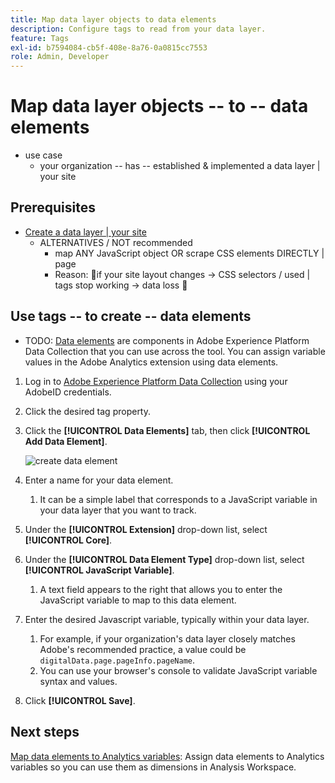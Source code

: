 ```yaml
---
title: Map data layer objects to data elements
description: Configure tags to read from your data layer.
feature: Tags
exl-id: b7594084-cb5f-408e-8a76-0a0815cc7553
role: Admin, Developer
---
```

# Map data layer objects -- to -- data elements

* use case
  * your organization -- has -- established & implemented a data layer | your site

## Prerequisites

* [Create a data layer | your site](../prepare/data-layer.md) 
  * ALTERNATIVES / NOT recommended
    * map ANY JavaScript object OR scrape CSS elements DIRECTLY | page
    * Reason: 🧠if your site layout changes -> CSS selectors / used | tags stop working -> data loss 🧠

## Use tags -- to create -- data elements

* TODO:
[Data elements](https://experienceleague.adobe.com/docs/experience-platform/tags/ui/data-elements.html) are components in Adobe Experience Platform Data Collection that you can use across the tool. 
You can assign variable values in the Adobe Analytics extension using data elements.

1. Log in to [Adobe Experience Platform Data Collection](https://experience.adobe.com/data-collection) using your AdobeID credentials.
1. Click the desired tag property.
1. Click the **[!UICONTROL Data Elements]** tab, then click **[!UICONTROL Add Data Element]**.

    ![create data element](assets/createelement.png)

1. Enter a name for your data element. 
   1. It can be a simple label that corresponds to a JavaScript variable in your data layer that you want to track.
1. Under the **[!UICONTROL Extension]** drop-down list, select **[!UICONTROL Core]**.
1. Under the **[!UICONTROL Data Element Type]** drop-down list, select **[!UICONTROL JavaScript Variable]**. 
   1. A text field appears to the right that allows you to enter the JavaScript variable to map to this data element.
1. Enter the desired Javascript variable, typically within your data layer. 
   1. For example, if your organization's data layer closely matches Adobe's recommended practice, a value could be `digitalData.page.pageInfo.pageName`. 
   2. You can use your browser's console to validate JavaScript variable syntax and values.
1. Click **[!UICONTROL Save]**.

## Next steps

[Map data elements to Analytics variables](elements-to-variable.md): Assign data elements to Analytics variables so you can use them as dimensions in Analysis Workspace.
